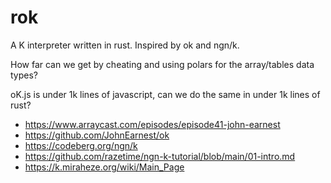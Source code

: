 # rok

A K interpreter written in rust.
Inspired by ok and ngn/k.

How far can we get by cheating and using polars for the array/tables data types?

oK.js is under 1k lines of javascript, can we do the same in under 1k lines of rust?

* https://www.arraycast.com/episodes/episode41-john-earnest
* https://github.com/JohnEarnest/ok
* https://codeberg.org/ngn/k
* https://github.com/razetime/ngn-k-tutorial/blob/main/01-intro.md
* https://k.miraheze.org/wiki/Main_Page

